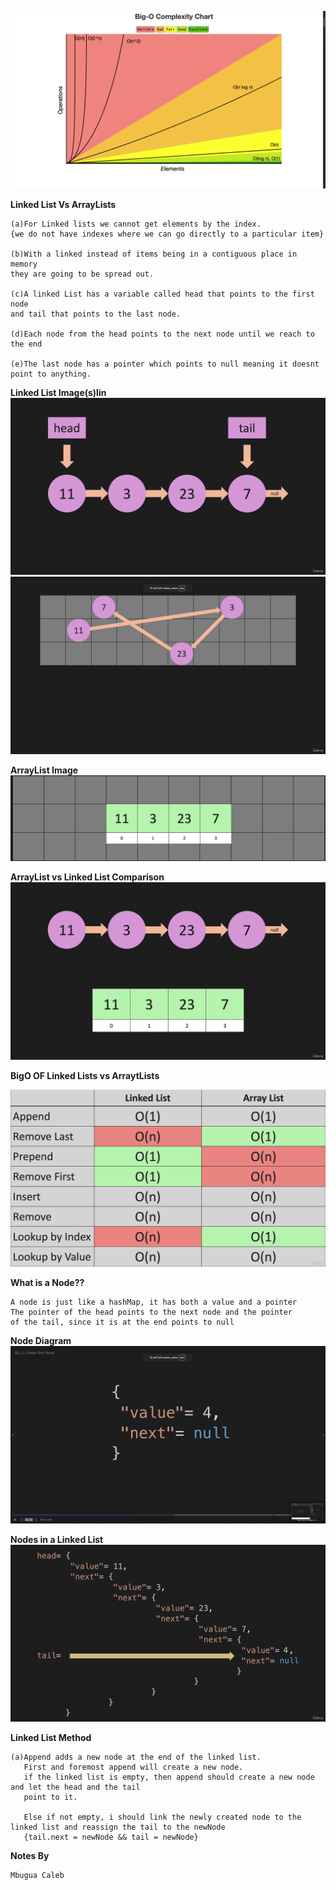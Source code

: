 ![BigO_Complexity_Chart.png](BigO_Complexity_Chart.png)

**Linked List Vs ArrayLists**

```
(a)For Linked lists we cannot get elements by the index.
{we do not have indexes where we can go directly to a particular item}

(b)With a linked instead of items being in a contiguous place in memory
they are going to be spread out.

(c)A linked List has a variable called head that points to the first node
and tail that points to the last node.

(d)Each node from the head points to the next node until we reach to the end

(e)The last node has a pointer which points to null meaning it doesnt point to anything.

```
**Linked List Image(s)lin**
![linked_list_image.png](linked_list_image.png)
![linked_list_in_memory.png](linked_list_in_memory.png)

**ArrayList Image**
![array_list_image.png](array_list_image.png)

**ArrayList vs Linked List Comparison**
![array_list_vs_linked_list_comparison.png](array_list_vs_linked_list_comparison.png)

**BigO OF Linked Lists vs ArraytLists**

![linked_list_vs_arraylist_big_o.png](linked_list_vs_arraylist_big_o.png)


**What is a Node??**

```
A node is just like a hashMap, it has both a value and a pointer
The pointer of the head points to the next node and the pointer
of the tail, since it is at the end points to null
```

**Node Diagram**
![linked_list_nodes.png](linked_list_nodes.png)


**Nodes in a Linked List**
![linked_list_nested_nodes_img.png](linked_list_nested_nodes_img.png)


**Linked List Method**

```
(a)Append adds a new node at the end of the linked list.
   First and foremost append will create a new node.
   if the linked list is empty, then append should create a new node and let the head and the tail 
   point to it.
   
   Else if not empty, i should link the newly created node to the linked list and reassign the tail to the newNode
   {tail.next = newNode && tail = newNode}

```
**Notes By**

```
Mbugua Caleb

```